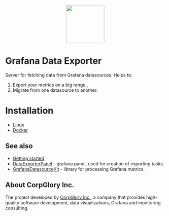 <p align="center">
  <img width="auto" align="middle" height="120px" src="https://user-images.githubusercontent.com/22073083/47374103-d42f4780-d6f5-11e8-85d3-287855707512.png">
</p>

# Grafana Data Exporter

Server for fetching data from Grafana datasources.
Helps to:
1) Export your metrics on a big range .
2) Migrate from one datasource to another.

# Installation

* [Linux](https://github.com/CorpGlory/grafana-data-exporter/wiki/Getting-Started-Linux)
* [Docker](https://github.com/CorpGlory/grafana-data-exporter/wiki/Getting-Started-Docker)

## See also

* [Getting started](https://github.com/CorpGlory/grafana-data-exporter-panel/wiki)
* [DataExporterPanel](https://github.com/CorpGlory/grafana-data-exporter-panel) - grafana panel, used for creation of exporting tasks.
* [GrafanaDatasourceKit](https://github.com/CorpGlory/grafana-datasource-kit) - library for processing Grafana metrics.


## About CorpGlory Inc.
The project developed by [CorpGlory Inc.](https://corpglory.com/), a company that provides high-quality software development, data visualizations, Grafana and monitoring consulting.
